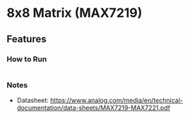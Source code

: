 # 8x8 Matrix (MAX7219)

## Features

### How to Run

```bash
```

### Notes

- Datasheet: https://www.analog.com/media/en/technical-documentation/data-sheets/MAX7219-MAX7221.pdf
